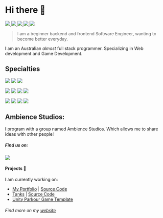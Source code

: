 # Hi there 👋

<p>
   <a href="https://www.youtube.com/channel/UCNCLfAQwOSe1HmPmPWX3sJA">
      <img src="https://img.shields.io/badge/-Youtube-FF0000?style=flat-square&logo=youtube&logoColor=white" /> 
   </a>
   <a href="https://twitter.com/LCordial_">
      <img src="https://img.shields.io/badge/-Twitter-1DA1F2?style=flat-square&logo=twitter&logoColor=white"/>
   </a>
   <a href="https://www.twitch.tv/cordialtwitch">
      <img src="https://img.shields.io/badge/-Twitch-9146FF?style=flat-square&logo=twitch&logoColor=white"/>
   </a>
    <a href="mailto:ebessen@internode.on.net">
      <img src="https://img.shields.io/badge/-Gmail-D14836?style=flat-square&logo=gmail&logoColor=white"/>
   </a>
   <a href="https://discord.gg/7VUvVsp">
      <img src="https://img.shields.io/badge/-Discord-7289DA?style=flat-square&logo=discord&logoColor=white"/>
   </a>
</p>

> I am a beginner backend and frontend Software Engineer, wanting to become better everyday. 

I am an Australian *almost* full stack programmer. Specializing in Web development and Game Development.

## Specialties

<p>
   <img src="https://img.shields.io/badge/-Firebase-FFCA28?style=flat-square&logo=firebase&logoColor=black" />
   <img src="https://img.shields.io/badge/-Next.js-000000?style=flat-square&logo=next.js&logoColor=white" />
  <img src="https://img.shields.io/badge/-Unity-000000?style=flat-square&logo=unity&logoColor=white" />
</p>


<p>
  <img src="https://img.shields.io/badge/-Javascript-F7DF1E?style=flat-square&logo=javascript&logoColor=black" />
  <img src="https://img.shields.io/badge/-CSharp-239120?style=flat-square&logo=c-sharp&logoColor=white" />
  <img src="https://img.shields.io/badge/-Python-3776AB?style=flat-square&logo=python&logoColor=white" />
  <img src="https://img.shields.io/badge/-CSS3-1572B6?style=flat-square&logo=css3&logoColor=white" />
</p>


<p>
  <img src="https://img.shields.io/badge/-VisualStudioCode-007ACC?style=flat-square&logo=visual-studio-code&logoColor=white" />
  <img src="https://img.shields.io/badge/-VisualStudio-5C2D91?style=flat-square&logo=visual-studio&logoColor=white" />
  <img src="https://img.shields.io/badge/-Github-181717?style=flat-square&logo=github&logoColor=white" />
  <img src="https://img.shields.io/badge/-Git-F05032?style=flat-square&logo=git&logoColor=white" />
</p>


## Ambience Studios:

I program with a group named Ambience Studios. Which allows me to share ideas with other people!

##### Find us on:
<p>
  <a  href="https://github.com/Ambience-Studios">
    <img src="https://img.shields.io/badge/-Github-181717?style=flat-square&logo=github&logoColor=white" />
   </a>
</p>


#### Projects 🧰
I am currently working on:
- [My Portfolio](https://cordial.ambience.studio) | [Source Code](https://github.com/LCordial/my-portfolio)
- [Tanks](https://tanks.ambience.studio) | [Source Code](https://github.com/LCordial/tanks-arena)
- [Unity Parkour Game Template](https://github.com/LCordial/parkour-game-template)



###### Find more on my [website](https://cordial.ambience.studio/)

